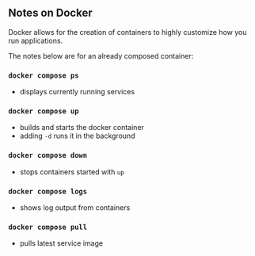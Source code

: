 ## Notes on Docker

Docker allows for the creation of containers to highly customize how you run applications. 

The notes below are for an already composed container:

### `docker compose ps`

- displays currently running services

### `docker compose up`

- builds and starts the docker container
- adding `-d` runs it in the background

### `docker compose down`

- stops containers started with `up`

### `docker compose logs`

- shows log output from containers

### `docker compose pull`

- pulls latest service image